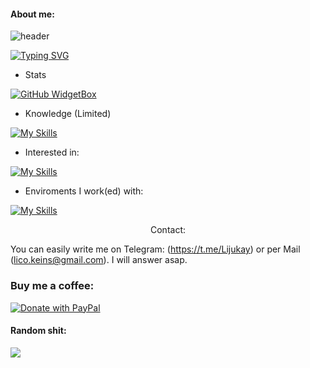 #### About me:

![header](https://capsule-render.vercel.app/api?type=waving&color=6EF77B&height=300&section=header&text=I%20am%20Lijukay&desc=Welcome%20to%20my%20profile&descAlignY=70&fontSize=90)

[![Typing SVG](https://readme-typing-svg.demolab.com?font=Fira+Code&pause=1000&color=6EF77B&width=435&lines=18+years+old;From+Germany;App+Development)](https://git.io/typing-svg)

- Stats

[![GitHub WidgetBox](https://github-widgetbox.vercel.app/api/profile?username=Lijukay&data=followers,repositories,stars,commits&theme=viridescent)](https://github.com/Jurredr/github-widgetbox)

- Knowledge (Limited)

[![My Skills](https://skillicons.dev/icons?i=java)](https://skillicons.dev)

- Interested in:

[![My Skills](https://skillicons.dev/icons?i=html,css,kotlin)](https://skillicons.dev)

- Enviroments I work(ed) with:

[![My Skills](https://skillicons.dev/icons?i=androidstudio,eclipse,idea,vscode)](https://skillicons.dev)

<p style="text-align: center;">Contact:</p>

You can easily write me on Telegram: (https://t.me/Lijukay) or per Mail (lico.keins@gmail.com). I will answer asap.

<h3>Buy me a coffee:</h3>

[![Donate with PayPal](https://raw.githubusercontent.com/stefan-niedermann/paypal-donate-button/master/paypal-donate-button.png)](https://www.paypal.me/Lijukay)

#### Random shit:

![](https://github-readme-stats.vercel.app/api/top-langs/?username=Lijukay&layout=compact&bg_color=ffffff00&text_color=888888&hide_border=true&hide_title=false)
